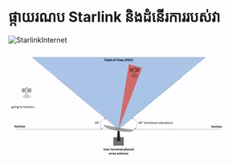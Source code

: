 # ផ្កាយរណប Starlink និងដំនើរការរបស់វា

![StarlinkInternet](https://c.tenor.com/oN6w2xP776gAAAAC/spacexstarlink.gif)

![LEOSatFrGround](../img/LEOSatFrGround.gif)

